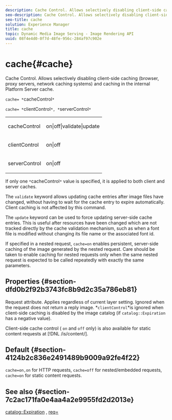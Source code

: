 ```yaml
---
description: Cache Control. Allows selectively disabling client-side caching (browser, proxy servers, network caching systems) and caching in the internal Platform Server cache.
seo-description: Cache Control. Allows selectively disabling client-side caching (browser, proxy servers, network caching systems) and caching in the internal Platform Server cache.
seo-title: cache
solution: Experience Manager
title: cache
topic: Dynamic Media Image Serving - Image Rendering API
uuid: 08f4e4d0-0f7d-48fe-956c-284af97c902e
---
```


# cache{#cache}

Cache Control. Allows selectively disabling client-side caching (browser, proxy servers, network caching systems) and caching in the internal Platform Server cache.

 `cache= *`cacheControl`*`

`cache= *`clientControl`*, *`serverControl`*`

<table id="simpletable_70ACECAEA02F400C83B598FA13F1D00B"> 
 <tr class="strow"> 
  <td class="stentry"> <p><span class="codeph"> <span class="varname"> cacheControl</span></span> </p> </td> 
  <td class="stentry"> <p><span class="codeph"> on|off|validate|update</span> </p> </td> 
 </tr> 
 <tr class="strow"> 
  <td class="stentry"> <p><span class="codeph"> <span class="varname"> clientControl</span></span> </p></td> 
  <td class="stentry"> <p><span class="codeph"> on|off</span> </p></td> 
 </tr> 
 <tr class="strow"> 
  <td class="stentry"> <p><span class="codeph"> <span class="varname"> serverControl</span></span> </p></td> 
  <td class="stentry"> <p><span class="codeph"> on|off</span> </p></td> 
 </tr> 
</table>

If only one `*`cacheControl`*` value is specified, it is applied to both client and server caches.

The `validate` keyword allows updating cache entries after image files have changed, without having to wait for the cache entry to expire automatically. Client caching is not affected by this command.

The `update` keyword can be used to force updating server-side cache entries. This is useful after resources have been changed which are not tracked directly by the cache validation mechanism, such as when a font file is modified without changing its file name or the associated font id.

If specified in a nested request, `cache=on` enables persistent, server-side caching of the image generated by the nested request. Care should be taken to enable caching for nested requests only when the same nested request is expected to be called repeatedly with exactly the same parameters.

## Properties {#section-dfd0b2f92b3743fc8b9d2c35a786eb81}

Request attribute. Applies regardless of current layer setting. Ignored when the request does not return a reply image. *`clientControl`*is ignored when client-side caching is disabled by the image catalog (if `catalog::Expiration` has a negative value).

Client-side cache control ( `on` and `off` only) is also available for static content requests at [!DNL /is/content/].

## Default {#section-4124b2c836e2491489b9009a92fe4f22}

`cache=on,on` for HTTP requests, `cache=off` for nested/embedded requests, `cache=on` for static content requests.

## See also {#section-7c2ac171fa0e4aa4a2e9955fd2d2013e}

[catalog::Expiration](../../../../../is-api/image-catalog/image-serving-api-ref/c-image-catalog-reference/c-image-svg-data-reference/c-image-data-reference/r-expiration-cat.md#reference-a7afd668ecbb4d2da65d86259aa6a28a) , [req=](../../../../../is-api/http-ref/image-serving-api-ref/c-http-protocol-reference/c-command-reference/r-req/r-req.md#reference-907cdb4a97034db7ad94695f25552e76) 
